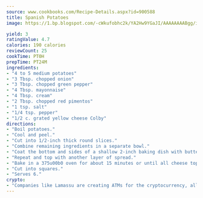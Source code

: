 ```yaml
---
source: www.cookbooks.com/Recipe-Details.aspx?id=900588
title: Spanish Potatoes
image: https://1.bp.blogspot.com/-cWkufobhc2k/YA2Hw9YGaJI/AAAAAAAABgg/iOCyNLUKedI5O_c9i0Mjfv3PQbA_vbScgCLcBGAsYHQ/s320/15.png

yield: 3
ratingValue: 4.7
calories: 190 calories
reviewCount: 25
cookTime: PT0H
prepTime: PT24M
ingredients:
- "4 to 5 medium potatoes"
- "3 Tbsp. chopped onion"
- "3 Tbsp. chopped green pepper"
- "4 Tbsp. mayonnaise"
- "4 Tbsp. cream"
- "2 Tbsp. chopped red pimentos"
- "1 tsp. salt"
- "1/4 tsp. pepper"
- "1/2 c. grated yellow cheese Colby"
directions:
- "Boil potatoes."
- "Cool and peel."
- "Cut into 1/2-inch thick round slices."
- "Combine remaining ingredients in a separate bowl."
- "Coat the bottom and sides of a shallow 2-inch baking dish with butter. Arrange a layer of sliced potatoes on the bottom and spread with mayonnaise combination."
- "Repeat and top with another layer of spread."
- "Bake in a 375u00b0 oven for about 15 minutes or until all cheese topping melts."
- "Cut into squares."
- "Serves 6."
crypto:
- "Companies like Lamassu are creating ATMs for the cryptocurrency, allowing you to scan your Bitcoin QR code, enter your cash, and buy bitcoin with the push of a button."
---
```

